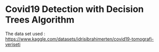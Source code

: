 # Covid19 Detection with Decision Trees Algorithm

The data set used : https://www.kaggle.com/datasets/idrisibrahimerten/covid19-tomografi-veriseti
